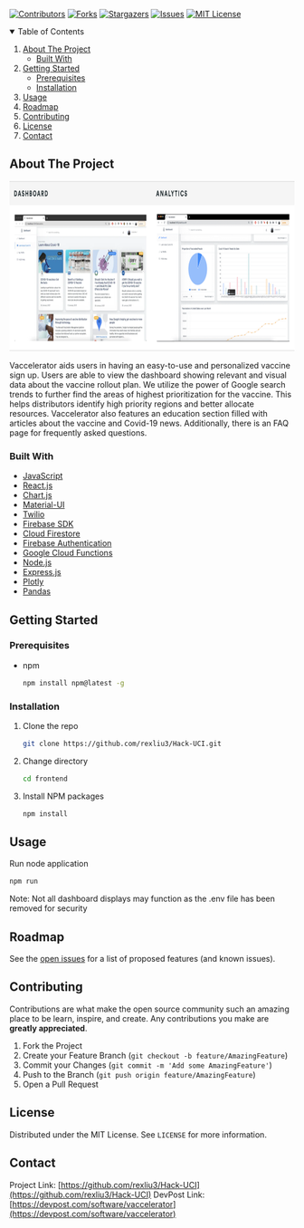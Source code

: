 [![Contributors][contributors-shield]][contributors-url]
[![Forks][forks-shield]][forks-url]
[![Stargazers][stars-shield]][stars-url]
[![Issues][issues-shield]][issues-url]
[![MIT License][license-shield]][license-url]

<!-- TABLE OF CONTENTS -->
<details open="open">
  <summary>Table of Contents</summary>
  <ol>
    <li>
      <a href="#about-the-project">About The Project</a>
      <ul>
        <li><a href="#built-with">Built With</a></li>
      </ul>
    </li>
    <li>
      <a href="#getting-started">Getting Started</a>
      <ul>
        <li><a href="#prerequisites">Prerequisites</a></li>
        <li><a href="#installation">Installation</a></li>
      </ul>
    </li>
    <li><a href="#usage">Usage</a></li>
    <li><a href="#roadmap">Roadmap</a></li>
    <li><a href="#contributing">Contributing</a></li>
    <li><a href="#license">License</a></li>
    <li><a href="#contact">Contact</a></li>
  </ol>
</details>


<!-- ABOUT THE PROJECT -->
## About The Project
<p align="center">
  <img width="700" height="300" src="images/screenshot.png">
</p>

Vaccelerator aids users in having an easy-to-use and personalized vaccine sign up. Users are able to view the dashboard showing relevant and visual data about the vaccine rollout plan. We utilize the power of Google search trends to further find the areas of highest prioritization for the vaccine. This helps distributors identify high priority regions and better allocate resources. Vaccelerator also features an education section filled with articles about the vaccine and Covid-19 news. Additionally, there is an FAQ page for frequently asked questions.

### Built With
* [JavaScript](https://www.javascript.com/)
* [React.js](https://reactjs.org/)
* [Chart.js](https://www.chartjs.org/)
* [Material-UI](https://material-ui.com/)
* [Twilio](https://www.twilio.com/)
* [Firebase SDK](https://firebase.google.com/)
* [Cloud Firestore](https://firebase.google.com/docs/firestore)
* [Firebase Authentication](https://firebase.google.com/docs/auth)
* [Google Cloud Functions](https://cloud.google.com/functions)
* [Node.js](https://nodejs.org/)
* [Express.js](https://expressjs.com/)
* [Plotly](https://plotly.com/)
* [Pandas](https://pandas.pydata.org/)


## Getting Started
### Prerequisites
* npm
  ```sh
  npm install npm@latest -g
  ```

### Installation
1. Clone the repo
   ```sh
   git clone https://github.com/rexliu3/Hack-UCI.git
   ```
2. Change directory
   ```sh
   cd frontend
   ```
3. Install NPM packages
   ```sh
   npm install
   ```


<!-- USAGE EXAMPLES -->
## Usage
Run node application
   ```sh
   npm run
   ```

Note: Not all dashboard displays may function as the .env file has been removed for security


<!-- ROADMAP -->
## Roadmap
See the [open issues](https://github.com/rexliu3/Hack-UCI/issues) for a list of proposed features (and known issues).


<!-- CONTRIBUTING -->
## Contributing
Contributions are what make the open source community such an amazing place to be learn, inspire, and create. Any contributions you make are **greatly appreciated**.

1. Fork the Project
2. Create your Feature Branch (`git checkout -b feature/AmazingFeature`)
3. Commit your Changes (`git commit -m 'Add some AmazingFeature'`)
4. Push to the Branch (`git push origin feature/AmazingFeature`)
5. Open a Pull Request


<!-- LICENSE -->
## License
Distributed under the MIT License. See `LICENSE` for more information.


<!-- CONTACT -->
## Contact
Project Link: [https://github.com/rexliu3/Hack-UCI](https://github.com/rexliu3/Hack-UCI)
DevPost Link: [https://devpost.com/software/vaccelerator](https://devpost.com/software/vaccelerator)


[contributors-shield]: https://img.shields.io/github/contributors/rexliu3/Hack-UCI?style=for-the-badge
[contributors-url]: https://github.com/rexliu3/Hack-UCI/graphs/contributors
[forks-shield]: https://img.shields.io/github/forks/rexliu3/Hack-UCI?style=for-the-badge
[forks-url]: https://github.com/rexliu3/Hack-UCI/network/members
[stars-shield]: https://img.shields.io/github/stars/rexliu3/Hack-UCI?style=for-the-badge
[stars-url]: https://github.com/rexliu3/Hack-UCI/stargazers
[issues-shield]: https://img.shields.io/github/issues/rexliu3/Hack-UCI?style=for-the-badge
[issues-url]: https://github.com/rexliu3/Hack-UCI/issues
[license-shield]: https://img.shields.io/github/license/othneildrew/Best-README-Template.svg?style=for-the-badge
[license-url]: https://github.com/rexliu3/Hack-UCI/blob/master/LICENSE.txt
